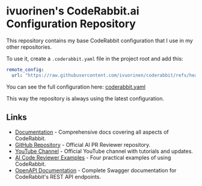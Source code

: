 
# ivuorinen's CodeRabbit.ai Configuration Repository

This repository contains my base CodeRabbit configuration that I use in my other repositories.

To use it, create a `.coderabbit.yaml` file in the project root and add this:

```yaml
remote_config:
  url: "https://raw.githubusercontent.com/ivuorinen/coderabbit/refs/heads/main/coderabbit.yaml"
```

You can see the full configuration here: [coderabbit.yaml](coderabbit.yaml)

This way the repository is always using the latest configuration.

## Links

- [Documentation](https://docs.coderabbit.ai) - Comprehensive docs covering all aspects of CodeRabbit.
- [GitHub Repository](https://github.com/coderabbitai/ai-pr-reviewer) - Official AI PR Reviewer repository.
- [YouTube Channel](https://www.youtube.com/@CodeRabbitAI) - Official YouTube channel with tutorials and updates.
- [AI Code Reviewer Examples](https://www.coderabbit.ai/blog/how-to-use-an-ai-code-reviewer-on-github-in-4-examples) - Four practical examples of using CodeRabbit.
- [OpenAPI Documentation](https://api.coderabbit.ai/api/swagger/) - Complete Swagger documentation for CodeRabbit's REST API endpoints.


